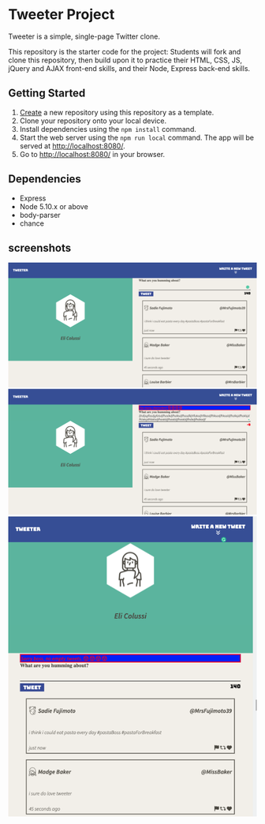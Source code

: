 # Tweeter Project

Tweeter is a simple, single-page Twitter clone.

This repository is the starter code for the project: Students will fork and clone this repository, then build upon it to practice their HTML, CSS, JS, jQuery and AJAX front-end skills, and their Node, Express back-end skills.

## Getting Started

1. [Create](https://docs.github.com/en/repositories/creating-and-managing-repositories/creating-a-repository-from-a-template) a new repository using this repository as a template.
2. Clone your repository onto your local device.
3. Install dependencies using the `npm install` command.
3. Start the web server using the `npm run local` command. The app will be served at <http://localhost:8080/>.
4. Go to <http://localhost:8080/> in your browser.

## Dependencies

- Express
- Node 5.10.x or above
- body-parser
- chance


## screenshots

!["screenshot of tweet feed with the text box to compose tweet"](https://github.com/eliColussi/tweeter/blob/master/public/images/Screen%20Shot%202023-02-10%20at%205.14.32%20PM.png?raw=true)
!["screenshot of error message when no text has been input"](https://github.com/eliColussi/tweeter/blob/master/public/images/Screen%20Shot%202023-02-10%20at%205.14.52%20PM.png?raw=true)
!["screenshot of mobile view when screen is less than 1024 pixels"](https://github.com/eliColussi/tweeter/blob/master/public/images/Screen%20Shot%202023-02-10%20at%205.15.52%20PM.png?raw=true)

